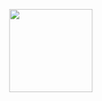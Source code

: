 
<img src="https://user-images.githubusercontent.com/103612714/163292869-a02910ff-107b-45a2-9433-faba136e4739.gif" width="150" height="150"/>
